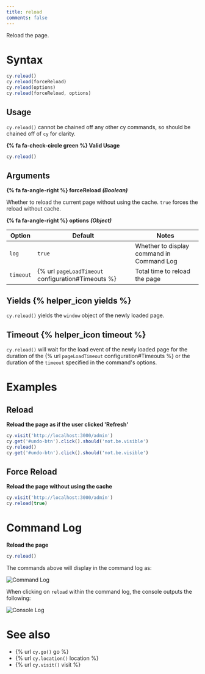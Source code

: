 ```yaml
---
title: reload
comments: false
---
```


Reload the page.

# Syntax

```javascript
cy.reload()
cy.reload(forceReload)
cy.reload(options)
cy.reload(forceReload, options)
```

## Usage

`cy.reload()` cannot be chained off any other cy commands, so should be chained off of `cy` for clarity.

**{% fa fa-check-circle green %} Valid Usage**

```javascript
cy.reload()    
```

## Arguments

**{% fa fa-angle-right %} forceReload** ***(Boolean)***

Whether to reload the current page without using the cache. `true` forces the reload without cache.

**{% fa fa-angle-right %} options** ***(Object)***

Option | Default | Notes
--- | --- | ---
`log` | `true` | Whether to display command in Command Log
`timeout`      | {% url `pageLoadTimeout` configuration#Timeouts %} | Total time to reload the page

## Yields {% helper_icon yields %}

`cy.reload()` yields the `window` object of the newly loaded page.

## Timeout {% helper_icon timeout %}

`cy.reload()` will wait for the load event of the newly loaded page for the duration of the {% url `pageLoadTimeout` configuration#Timeouts %} or the duration of the `timeout` specified in the command's options.

# Examples

## Reload

**Reload the page as if the user clicked 'Refresh'**

```javascript
cy.visit('http://localhost:3000/admin')
cy.get('#undo-btn').click().should('not.be.visible')
cy.reload()
cy.get('#undo-btn').click().should('not.be.visible')
```

## Force Reload

**Reload the page without using the cache**

```javascript
cy.visit('http://localhost:3000/admin')
cy.reload(true)
```

# Command Log

**Reload the page**

```javascript
cy.reload()
```

The commands above will display in the command log as:

![Command Log](/img/api/reload/test-page-after-reload-button.png)

When clicking on `reload` within the command log, the console outputs the following:

![Console Log](/img/api/reload/command-log-for-reload-cypress.png)

# See also

- {% url `cy.go()` go %}
- {% url `cy.location()` location %}
- {% url `cy.visit()` visit %}
